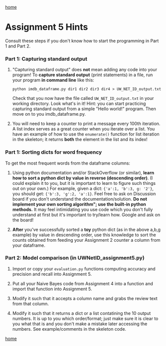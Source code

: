 [home](../index.md)

# Assignment 5 Hints

Consult these steps if you don't know how to start the programming in Part 1 and Part 2.


### Part 1: Capturing standard output

1. "Capturing standard output" does **not** mean adding any code into your program! To **capture standard output** (print statements) in a file, run your program **in command line** like this: 

    `python imdb_dataframe.py dir1 dir2 dir3 dir4 > UW_NET_ID_output.txt` 

    Check that you now have the file called `UW_NET_ID_output.txt` in your working directory. Look what's in it!
    Hint: you can start practicing capturing standard output from a simple "Hello world!" program. Then move on to you imdb_dataframe.py.

2. You will need to keep a counter to print a message every 100th iteration. A list index serves as a great counter when you iterate over a list. You have an example of how to use the `enumerate()` function for list iteration in the skeleton; it returns **both** the element in the list and its index! 

### Part 1: Sorting dicts for word frequency

To get the most frequent words from the dataframe columns:

1. Using python documentation and/or StackOverflow (or similar), **learn how to sort a python dict by value in reverse (descending order)**. (I could explain it to you, but it is important to learn to figure such things out on your own.) For example, given a dict: `{'a':1, 'b':3, g: '2'}`, you should get: `{'b':3, 'g':2, 'a':1}`. Feel free to ask on Discussion board if you don't understand the documentation/solution. **Do not implement your own sorting algorithm"; use the built-in python methods.** It may feel intimidating you use code which you don't fully understand at first but it's important to try/learn how. Google and ask on the board!

2. **After** you've successfully sorted a **toy** python dict (as in the above a,b,g example) by value in descending order, use this knowledge to sort the counts obtained from feeding your Assignment 2 counter a column from your dataframe. 



### Part 2: Model comparison (in UWNetID_assignment5.py)

1. Import or copy your `evaluation.py` functions computing accuracy and precision and recall into Assignment 5. 

2. Put all your Naive Bayes code from Assignment 4 into a function and import that function into Assignment 5. 

3. Modify it such that it accepts a column name and grabs the review text from that column. 

4. Modify it such that it returns a dict or a list contatining the 10 output numbers. It is up to you which order/format; just make sure it is clear to you what that is and you don't make a mistake later accessing the numbers. See example/comments in the skeleton code.
 

[home](../index.md)
